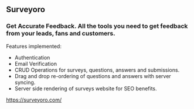 ## Surveyoro

### Get Accurate Feedback. All the tools you need to get feedback from your leads, fans and customers.

Features implemented:
* Authentication
* Email Verification
* CRUD Operations for surveys, questions, answers and submissions.
* Drag and drop re-ordering of questions and answers with server syncing.
* Server side rendering of surveys website for SEO benefits.

<https://surveyoro.com/>
